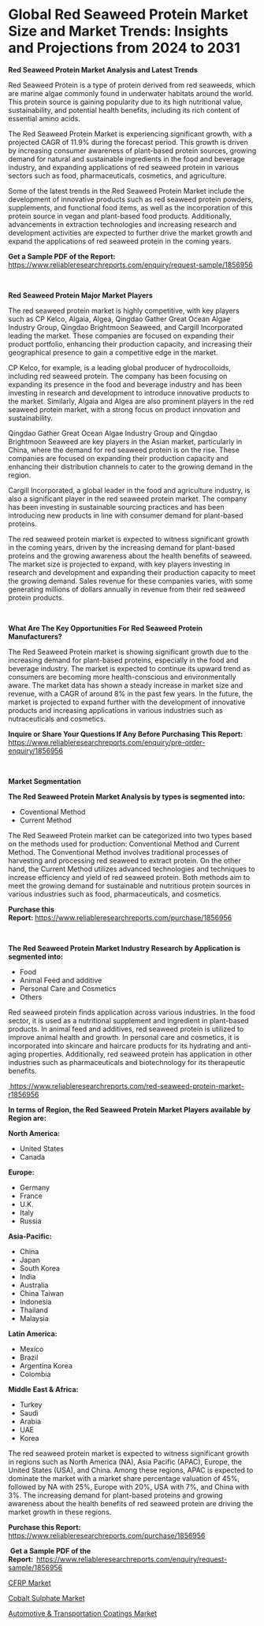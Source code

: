 <p><h1>Global Red Seaweed Protein Market Size and Market Trends: Insights and Projections from 2024 to 2031</h1></p><p><strong>Red Seaweed Protein Market Analysis and Latest Trends</strong></p>
<p><p>Red Seaweed Protein is a type of protein derived from red seaweeds, which are marine algae commonly found in underwater habitats around the world. This protein source is gaining popularity due to its high nutritional value, sustainability, and potential health benefits, including its rich content of essential amino acids.</p><p>The Red Seaweed Protein Market is experiencing significant growth, with a projected CAGR of 11.9% during the forecast period. This growth is driven by increasing consumer awareness of plant-based protein sources, growing demand for natural and sustainable ingredients in the food and beverage industry, and expanding applications of red seaweed protein in various sectors such as food, pharmaceuticals, cosmetics, and agriculture.</p><p>Some of the latest trends in the Red Seaweed Protein Market include the development of innovative products such as red seaweed protein powders, supplements, and functional food items, as well as the incorporation of this protein source in vegan and plant-based food products. Additionally, advancements in extraction technologies and increasing research and development activities are expected to further drive the market growth and expand the applications of red seaweed protein in the coming years.</p></p>
<p><strong>Get a Sample PDF of the Report:&nbsp;</strong> <a href="https://www.reliableresearchreports.com/enquiry/request-sample/1856956">https://www.reliableresearchreports.com/enquiry/request-sample/1856956</a></p>
<p>&nbsp;</p>
<p><strong>Red Seaweed Protein Major Market Players</strong></p>
<p><p>The red seaweed protein market is highly competitive, with key players such as CP Kelco, Algaia, Algea, Qingdao Gather Great Ocean Algae Industry Group, Qingdao Brightmoon Seaweed, and Cargill Incorporated leading the market. These companies are focused on expanding their product portfolio, enhancing their production capacity, and increasing their geographical presence to gain a competitive edge in the market.</p><p>CP Kelco, for example, is a leading global producer of hydrocolloids, including red seaweed protein. The company has been focusing on expanding its presence in the food and beverage industry and has been investing in research and development to introduce innovative products to the market. Similarly, Algaia and Algea are also prominent players in the red seaweed protein market, with a strong focus on product innovation and sustainability.</p><p>Qingdao Gather Great Ocean Algae Industry Group and Qingdao Brightmoon Seaweed are key players in the Asian market, particularly in China, where the demand for red seaweed protein is on the rise. These companies are focused on expanding their production capacity and enhancing their distribution channels to cater to the growing demand in the region.</p><p>Cargill Incorporated, a global leader in the food and agriculture industry, is also a significant player in the red seaweed protein market. The company has been investing in sustainable sourcing practices and has been introducing new products in line with consumer demand for plant-based proteins.</p><p>The red seaweed protein market is expected to witness significant growth in the coming years, driven by the increasing demand for plant-based proteins and the growing awareness about the health benefits of seaweed. The market size is projected to expand, with key players investing in research and development and expanding their production capacity to meet the growing demand. Sales revenue for these companies varies, with some generating millions of dollars annually in revenue from their red seaweed protein products.</p></p>
<p>&nbsp;</p>
<p><strong>What Are The Key Opportunities For Red Seaweed Protein Manufacturers?</strong></p>
<p><p>The Red Seaweed Protein market is showing significant growth due to the increasing demand for plant-based proteins, especially in the food and beverage industry. The market is expected to continue its upward trend as consumers are becoming more health-conscious and environmentally aware. The market data has shown a steady increase in market size and revenue, with a CAGR of around 8% in the past few years. In the future, the market is projected to expand further with the development of innovative products and increasing applications in various industries such as nutraceuticals and cosmetics.</p></p>
<p><strong>Inquire or Share Your Questions If Any Before Purchasing This Report:</strong> <a href="https://www.reliableresearchreports.com/enquiry/pre-order-enquiry/1856956">https://www.reliableresearchreports.com/enquiry/pre-order-enquiry/1856956</a></p>
<p>&nbsp;</p>
<p><strong>Market Segmentation</strong></p>
<p><strong>The Red Seaweed Protein Market Analysis by types is segmented into:</strong></p>
<p><ul><li>Coventional Method</li><li>Current Method</li></ul></p>
<p><p>The Red Seaweed Protein market can be categorized into two types based on the methods used for production: Conventional Method and Current Method. The Conventional Method involves traditional processes of harvesting and processing red seaweed to extract protein. On the other hand, the Current Method utilizes advanced technologies and techniques to increase efficiency and yield of red seaweed protein. Both methods aim to meet the growing demand for sustainable and nutritious protein sources in various industries such as food, pharmaceuticals, and cosmetics.</p></p>
<p><strong>Purchase this Report:&nbsp;</strong><a href="https://www.reliableresearchreports.com/purchase/1856956">https://www.reliableresearchreports.com/purchase/1856956</a></p>
<p>&nbsp;</p>
<p><strong>The Red Seaweed Protein Market Industry Research by Application is segmented into:</strong></p>
<p><ul><li>Food</li><li>Animal Feed and additive</li><li>Personal Care and Cosmetics</li><li>Others</li></ul></p>
<p><p>Red seaweed protein finds application across various industries. In the food sector, it is used as a nutritional supplement and ingredient in plant-based products. In animal feed and additives, red seaweed protein is utilized to improve animal health and growth. In personal care and cosmetics, it is incorporated into skincare and haircare products for its hydrating and anti-aging properties. Additionally, red seaweed protein has application in other industries such as pharmaceuticals and biotechnology for its therapeutic benefits.</p></p>
<p><a href="https://www.reliableresearchreports.com/red-seaweed-protein-market-r1856956">&nbsp;https://www.reliableresearchreports.com/red-seaweed-protein-market-r1856956</a></p>
<p><strong>In terms of Region, the Red Seaweed Protein Market Players available by Region are:</strong></p>
<p>
    <p> <strong> North America: </strong>
        <ul>
            <li>United States</li>
            <li>Canada</li>
        </ul>
        </p> 
    <p> <strong> Europe: </strong>
        <ul>
            <li>Germany</li>
            <li>France</li>
            <li>U.K.</li>
            <li>Italy</li>
            <li>Russia</li>
        </ul>
        </p> 
    <p> <strong> Asia-Pacific: </strong>
        <ul>
            <li>China</li>
            <li>Japan</li>
            <li>South Korea</li>
            <li>India</li>
            <li>Australia</li>
            <li>China Taiwan</li>
            <li>Indonesia</li>
            <li>Thailand</li>
            <li>Malaysia</li>
        </ul>
        </p> 
    <p> <strong> Latin America: </strong>
        <ul>
            <li>Mexico</li>
            <li>Brazil</li>
            <li>Argentina Korea</li>
            <li>Colombia</li>
        </ul>
        </p> 
    <p> <strong> Middle East & Africa: </strong>
        <ul>
            <li>Turkey</li>
            <li>Saudi</li>
            <li>Arabia</li>
            <li>UAE</li>
            <li>Korea</li>
        </ul>
    </p>
    </p>
<p><p>The red seaweed protein market is expected to witness significant growth in regions such as North America (NA), Asia Pacific (APAC), Europe, the United States (USA), and China. Among these regions, APAC is expected to dominate the market with a market share percentage valuation of 45%, followed by NA with 25%, Europe with 20%, USA with 7%, and China with 3%. The increasing demand for plant-based proteins and growing awareness about the health benefits of red seaweed protein are driving the market growth in these regions.</p></p>
<p><strong>Purchase this Report: </strong><a href="https://www.reliableresearchreports.com/purchase/1856956">https://www.reliableresearchreports.com/purchase/1856956</a></p>
<p>&nbsp;<strong>Get a Sample PDF of the Report:&nbsp;&nbsp;</strong><a href="https://www.reliableresearchreports.com/enquiry/request-sample/1856956">https://www.reliableresearchreports.com/enquiry/request-sample/1856956</a></p>
<p><strong></strong></p>
<p><p><a href="https://zircon-bluebell-299.notion.site/CFRP-Market-Size-Furnishes-Valuable-Information-Encompassing-Market-Share-Market-Trends-and-Projec-ec6f2ff7e63b4e65b4c9b808f44dbc5a">CFRP Market</a></p><p><a href="https://fearless-okapi-6c8.notion.site/Cobalt-Sulphate-Market-Size-Evaluating-its-Market-Trends-Growth-and-Projections-2024-2031-7b9aab656edb44808b1fc830e714b429">Cobalt Sulphate Market</a></p><p><a href="https://scarlet-rocket-c63.notion.site/Automotive-Transportation-Coatings-Market-Provides-Detailed-Segmentation-of-this-Market-based-on-T-ad909cea20574ad7b03d93027397a81e">Automotive & Transportation Coatings Market</a></p></p>